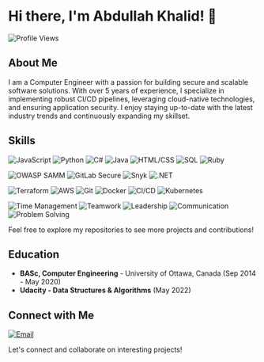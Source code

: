 # Hi there, I'm Abdullah Khalid! 👋

![Profile Views](https://komarev.com/ghpvc/?username=your-github-username&color=blueviolet)

## About Me

I am a Computer Engineer with a passion for building secure and scalable software solutions. With over 5 years of experience, I specialize in implementing robust CI/CD pipelines, leveraging cloud-native technologies, and ensuring application security. I enjoy staying up-to-date with the latest industry trends and continuously expanding my skillset.

## Skills

![JavaScript](https://img.shields.io/badge/-JavaScript-F7DF1E?logo=javascript&logoColor=white&style=for-the-badge)
![Python](https://img.shields.io/badge/-Python-3776AB?logo=python&logoColor=white&style=for-the-badge)
![C#](https://img.shields.io/badge/-C%23-239120?logo=c-sharp&logoColor=white&style=for-the-badge)
![Java](https://img.shields.io/badge/-Java-007396?logo=java&logoColor=white&style=for-the-badge)
![HTML/CSS](https://img.shields.io/badge/-HTML%2FCSS-E34F26?logo=html5&logoColor=white&style=for-the-badge)
![SQL](https://img.shields.io/badge/-SQL-4479A1?logo=postgresql&logoColor=white&style=for-the-badge)
![Ruby](https://img.shields.io/badge/-Ruby-CC342D?logo=ruby&logoColor=white&style=for-the-badge)

![OWASP SAMM](https://img.shields.io/badge/-OWASP%20SAMM-000000?style=for-the-badge)
![GitLab Secure](https://img.shields.io/badge/-GitLab%20Secure-FCA121?style=for-the-badge)
![Snyk](https://img.shields.io/badge/-Snyk-4C4A73?style=for-the-badge)
![.NET](https://img.shields.io/badge/-.NET-512BD4?logo=.net&logoColor=white&style=for-the-badge)

![Terraform](https://img.shields.io/badge/-Terraform-623CE4?logo=terraform&logoColor=white&style=for-the-badge)
![AWS](https://img.shields.io/badge/-AWS-232F3E?logo=amazon-aws&logoColor=white&style=for-the-badge)
![Git](https://img.shields.io/badge/-Git-F05032?logo=git&logoColor=white&style=for-the-badge)
![Docker](https://img.shields.io/badge/-Docker-2496ED?logo=docker&logoColor=white&style=for-the-badge)
![CI/CD](https://img.shields.io/badge/-CI%2FCD-555555?logo=jenkins&logoColor=white&style=for-the-badge)
![Kubernetes](https://img.shields.io/badge/-Kubernetes-326CE5?logo=kubernetes&logoColor=white&style=for-the-badge)

![Time Management](https://img.shields.io/badge/-Time%20Management-25A3FF?style=for-the-badge)
![Teamwork](https://img.shields.io/badge/-Teamwork-FF9A00?style=for-the-badge)
![Leadership](https://img.shields.io/badge/-Leadership-FFC700?style=for-the-badge)
![Communication](https://img.shields.io/badge/-Communication-007ACC?style=for-the-badge)
![Problem Solving](https://img.shields.io/badge/-Problem%20Solving-00B3E6?style=for-the-badge)


Feel free to explore my repositories to see more projects and contributions!

## Education

- **BASc, Computer Engineering** - University of Ottawa, Canada (Sep 2014 - May 2020)
- **Udacity - Data Structures & Algorithms** (May 2022)

## Connect with Me

[![Email](https://img.shields.io/badge/-Email-D14836?logo=gmail&logoColor=white&style=for-the-badge)](mailto:abdullah.khalid.eng@gmail.com)

Let's connect and collaborate on interesting projects!
